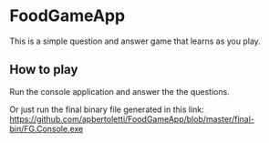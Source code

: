 # FoodGameApp
This is a simple question and answer game that learns as you play.

## How to play
Run the console application and answer the the questions.

Or just run the final binary file generated in this link: https://github.com/apbertoletti/FoodGameApp/blob/master/final-bin/FG.Console.exe
